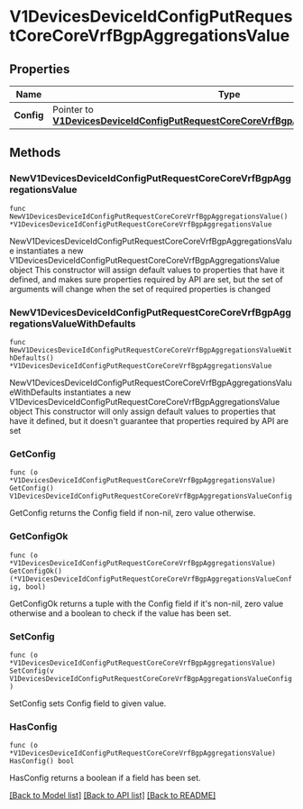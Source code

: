 # V1DevicesDeviceIdConfigPutRequestCoreCoreVrfBgpAggregationsValue

## Properties

Name | Type | Description | Notes
------------ | ------------- | ------------- | -------------
**Config** | Pointer to [**V1DevicesDeviceIdConfigPutRequestCoreCoreVrfBgpAggregationsValueConfig**](V1DevicesDeviceIdConfigPutRequestCoreCoreVrfBgpAggregationsValueConfig.md) |  | [optional] 

## Methods

### NewV1DevicesDeviceIdConfigPutRequestCoreCoreVrfBgpAggregationsValue

`func NewV1DevicesDeviceIdConfigPutRequestCoreCoreVrfBgpAggregationsValue() *V1DevicesDeviceIdConfigPutRequestCoreCoreVrfBgpAggregationsValue`

NewV1DevicesDeviceIdConfigPutRequestCoreCoreVrfBgpAggregationsValue instantiates a new V1DevicesDeviceIdConfigPutRequestCoreCoreVrfBgpAggregationsValue object
This constructor will assign default values to properties that have it defined,
and makes sure properties required by API are set, but the set of arguments
will change when the set of required properties is changed

### NewV1DevicesDeviceIdConfigPutRequestCoreCoreVrfBgpAggregationsValueWithDefaults

`func NewV1DevicesDeviceIdConfigPutRequestCoreCoreVrfBgpAggregationsValueWithDefaults() *V1DevicesDeviceIdConfigPutRequestCoreCoreVrfBgpAggregationsValue`

NewV1DevicesDeviceIdConfigPutRequestCoreCoreVrfBgpAggregationsValueWithDefaults instantiates a new V1DevicesDeviceIdConfigPutRequestCoreCoreVrfBgpAggregationsValue object
This constructor will only assign default values to properties that have it defined,
but it doesn't guarantee that properties required by API are set

### GetConfig

`func (o *V1DevicesDeviceIdConfigPutRequestCoreCoreVrfBgpAggregationsValue) GetConfig() V1DevicesDeviceIdConfigPutRequestCoreCoreVrfBgpAggregationsValueConfig`

GetConfig returns the Config field if non-nil, zero value otherwise.

### GetConfigOk

`func (o *V1DevicesDeviceIdConfigPutRequestCoreCoreVrfBgpAggregationsValue) GetConfigOk() (*V1DevicesDeviceIdConfigPutRequestCoreCoreVrfBgpAggregationsValueConfig, bool)`

GetConfigOk returns a tuple with the Config field if it's non-nil, zero value otherwise
and a boolean to check if the value has been set.

### SetConfig

`func (o *V1DevicesDeviceIdConfigPutRequestCoreCoreVrfBgpAggregationsValue) SetConfig(v V1DevicesDeviceIdConfigPutRequestCoreCoreVrfBgpAggregationsValueConfig)`

SetConfig sets Config field to given value.

### HasConfig

`func (o *V1DevicesDeviceIdConfigPutRequestCoreCoreVrfBgpAggregationsValue) HasConfig() bool`

HasConfig returns a boolean if a field has been set.


[[Back to Model list]](../README.md#documentation-for-models) [[Back to API list]](../README.md#documentation-for-api-endpoints) [[Back to README]](../README.md)


